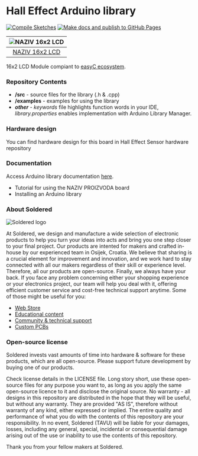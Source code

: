 # Hall Effect Arduino library


[![Compile Sketches](https://github.com/e-radionicacom/Soldered-Hall-Effect-Sensor-Arduino-Library/actions/workflows/compile_test.yml/badge.svg?branch=dev)](https://github.com/e-radionicacom/Soldered-Hall-Effect-Sensor-Arduino-Library/actions/workflows/compile_test.yml)
[![Make docs and publish to GitHub Pages](https://github.com/e-radionicacom/Soldered-Hall-Effect-Sensor-Arduino-Library/actions/workflows/make_docs.yml/badge.svg?branch=dev)](https://github.com/e-radionicacom/Soldered-Hall-Effect-Sensor-Arduino-Library/actions/workflows/make_docs.yml)


| ![NAZIV 16x2 LCD](https://upload.wikimedia.org/wikipedia/commons/8/8f/Example_image.svg)        | 
| :---------------------------------------------------------------------------------------------: |
| [NAZIV 16x2 LCD](https://www.solde.red/333017)                                                  | 


16x2 LCD Module compiant to [easyC ecosystem](https://www.soldered.com/easyC). 

### Repository Contents
- **/src** - source files for the library (.h & .cpp)
- **/examples** - examples for using the library
- ***other*** - *keywords* file highlights function words in your IDE, *library.properties* enables implementation with Arduino Library Manager.

### Hardware design
You can find hardware design for this board in Hall Effect Sensor hardware repository

### Documentation


Access Arduino library documentation [here](https://e-radionicacom.github.io/Soldered-Hall-Effect-Sensor-Arduino-Library/). 

- Tutorial for using the NAZIV PROIZVODA board 
- Installing an Arduino library             

### About Soldered
![Soldered logo](https://raw.githubusercontent.com/e-radionicacom/Generic-easyC/dev/extras/Logo%20horizontal-2.svg)

At Soldered, we design and manufacture a wide selection of electronic products to help you turn your ideas into acts and bring you one step closer to your final project. Our products are intented for makers and crafted in-house by our experienced team in Osijek, Croatia. We believe that sharing is a crucial element for improvement and innovation, and we work hard to stay connected with all our makers regardless of their skill or experience level. Therefore, all our products are open-source. Finally, we always have your back. If you face any problem concerning either your shopping experience or your electronics project, our team will help you deal with it, offering efficient customer service and cost-free technical support anytime. Some of those might be useful for you:

- [Web Store](https://www.soldered.com)
- [Educational content](https://learn.soldered.com)
- [Community & technical support](https://community.soldered.com)
- [Custom PCBs](https://pcb.soldered.com)


### Open-source license
Soldered invests vast amounts of time into hardware & software for these products, which are all open-source. Please support future development by buying one of our products. 

Check license details in the LICENSE file. Long story short, use these open-source files for any purpose you want to, as long as you apply the same open-source licence to it and disclose the original source. No warranty - all designs in this repository are distributed in the hope that they will be useful, but without any warranty. They are provided "AS IS", therefore without warranty of any kind, either expressed or implied. The entire quality and performance of what you do with the contents of this repository are your responsibility. In no event, Soldered (TAVU) will be liable for your damages, losses, including any general, special, incidental or consequential damage arising out of the use or inability to use the contents of this repository. 

Thank you from your fellow makers at Soldered.


